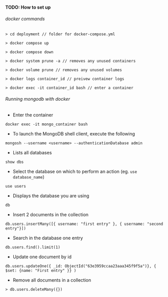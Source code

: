 #### TODO: How to set up

###### docker commands

```
> cd deployment // folder for docker-compose.yml

> docker compose up

> docker compose down

> docker system prune -a // removes any unused containers 

> docker volume prune // removes any unused volumes 

> docker logs container_id // preivew container logs

> docker exec -it container_id bash // enter a container
```

###### Running mongodb with docker

- Enter the container

```
docker exec -it mongo_container bash
```

- To launch the MongoDB shell client, execute the following

```
mongosh --username <username> --authenticationDatabase admin
```

- Lists all databases

```
show dbs
```

- Select the database on which to perform an action (eg. `use database_name`)

```
use users
```

- Displays the database you are using

```
db
```

- Insert 2 documents in the collection

```
db.users.insertMany([{ username: "first entry" }, { username: "second entry"}])
```

- Search in the database one entry

```
db.users.find().limit(1)
```

- Update one document by id

```
db.users.updateOne({ _id: ObjectId("63e3959ccaa23aaa345f9f5a")}, { $set: {name: "First entry" }} )
```

- Remove all documents in a collection

```
> db.users.deleteMany({})
```
